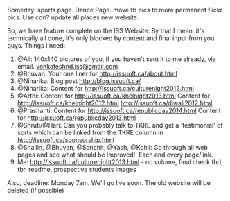 Someday:
    sports page.
    Dance Page.
    move fb pics to more permanent flickr pics.
    Use cdn?
update all places new website.

So, we have feature complete on the ISS Website. By that I mean, it's technically all done, it's only blocked by content and final input from you guys.
Things I need:
1. @All: 140x140 pictures of you, if you haven't sent it to me already, via email. venkateshnd.iss@gmail.com
2. @Bhuvan: Your one liner for http://issuoft.ca/about.html
3. @Niharika: Blog post http://blog.issuoft.ca/
5. @Niharika: Content for http://issuoft.ca/culturenight2012.html
6. @Arthi: Content for http://issuoft.ca/khelnight2013.html Content for http://issuoft.ca/khelnight2012.html http://issuoft.ca/diwali2012.html
7. @Prashanti: Content for http://issuoft.ca/republicday2014.html Content for http://issuoft.ca/republicday2013.html
8. @Shruti/@Hari: Can you probably talk to TKRE and get a 'testimonial' of sorts which can be linked from the TKRE column in http://issuoft.ca/sponsorship.html
9. @Shailin, @Bhuvan, @Sanchit, @Yash, @Kohli: Go through all web pages and see what should be improved!! Each and every page/link.
10. Me: http://issuoft.ca/culturenight2013.html - no volume, final check tbd, tbr, readme, prospective students images

Also, deadline: Monday 7am. We'll go live soon. The old website will be deleted (if possible)
